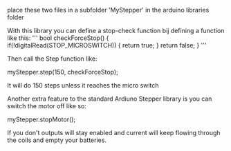 place these two files in a subfolder 'MyStepper' in the arduino libraries folder

With this library you can define a stop-check function bij defining a function like this:
'''
bool checkForceStop() {  
  if(!digitalRead(STOP_MICROSWITCH)) {
    return true;
  }
  return false;
}
'''

Then call the Step function like:

myStepper.step(150, checkForceStop);

It will do 150 steps unless it reaches the micro switch

Another extra feature to the standard Ardiuno Stepper library is you can switch the motor off like so:

myStepper.stopMotor();

If you don't outputs will stay enabled and current will keep flowing through the coils and empty your batteries.
